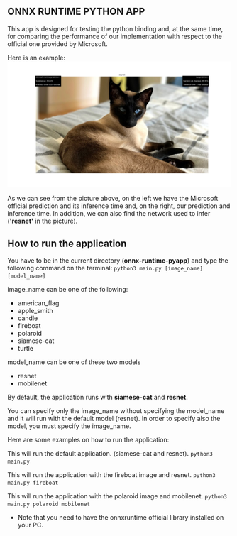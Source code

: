 ## ONNX RUNTIME PYTHON APP

This app is designed for testing the python binding and, at the same time, for comparing the performance of our implementation with respect to the official one provided by Microsoft.

Here is an example:
![Image of the application](cat.png)

As we can see from the picture above, on the left we have the Microsoft official prediction and its inference time and, on the right, our prediction and inference time.
In addition, we can also find the network used to infer (**'resnet'** in the picture).


## How to run the application
You have to be in the current directory (**onnx-runtime-pyapp**) and type the following command on the terminal:
`python3 main.py [image_name] [model_name]`

image_name can be one of the following:
- american_flag
- apple_smith
- candle
- fireboat
- polaroid
- siamese-cat
- turtle

model_name can be one of these two models
- resnet
- mobilenet

By default, the application runs with **siamese-cat** and **resnet**.

You can specify only the image_name without specifying the model_name and it will run with the default model (resnet).
In order to specify also the model, you must specify the image_name.

Here are some examples on how to run the application:

This will run the default application. (siamese-cat and resnet).
`python3 main.py` 

This will run the application with the fireboat image and resnet.
`python3 main.py fireboat` 

This will run the application with the polaroid image and mobilenet.
`python3 main.py polaroid mobilenet`

- Note that you need to have the onnxruntime official library installed on your PC.
